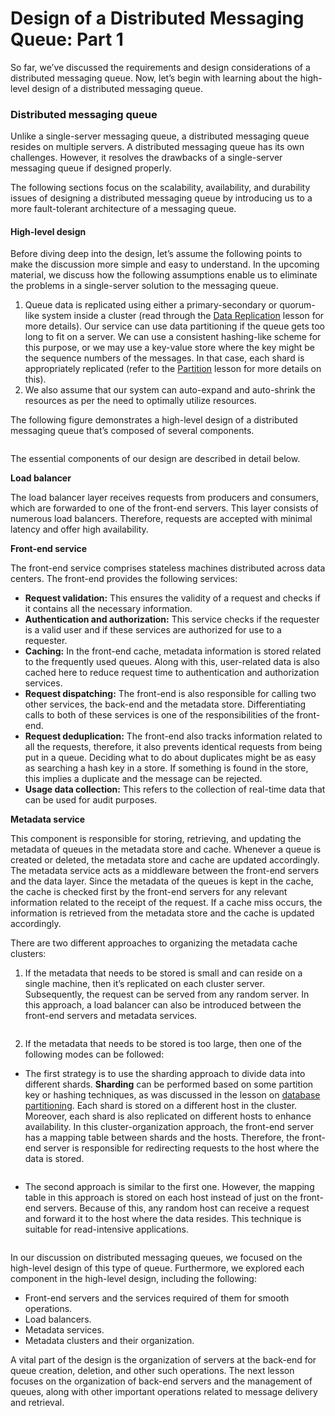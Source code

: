 # Design of a Distributed Messaging Queue: Part 1

So far, we’ve discussed the requirements and design considerations of a distributed messaging queue. Now, let’s begin with learning about the high-level design of a distributed messaging queue.

### Distributed messaging queue <a href="#distributed-messaging-queue-0" id="distributed-messaging-queue-0"></a>

Unlike a single-server messaging queue, a distributed messaging queue resides on multiple servers. A distributed messaging queue has its own challenges. However, it resolves the drawbacks of a single-server messaging queue if designed properly.

The following sections focus on the scalability, availability, and durability issues of designing a distributed messaging queue by introducing us to a more fault-tolerant architecture of a messaging queue.

#### High-level design <a href="#high-level-design-1" id="high-level-design-1"></a>

Before diving deep into the design, let’s assume the following points to make the discussion more simple and easy to understand. In the upcoming material, we discuss how the following assumptions enable us to eliminate the problems in a single-server solution to the messaging queue.

1. Queue data is replicated using either a primary-secondary or quorum-like system inside a cluster (read through the [Data Replication](../databases/data-replication/) lesson for more details). Our service can use data partitioning if the queue gets too long to fit on a server. We can use a consistent hashing-like scheme for this purpose, or we may use a key-value store where the key might be the sequence numbers of the messages. In that case, each shard is appropriately replicated (refer to the [Partition](../databases/data-partitioning.md) lesson for more details on this).
2. We also assume that our system can auto-expand and auto-shrink the resources as per the need to optimally utilize resources.

The following figure demonstrates a high-level design of a distributed messaging queue that’s composed of several components.

<figure><img src="https://kuweiguge.github.io/Grokking-Modern-System-Design-Interview-Gitbook/.gitbook/assets/Screenshot 2023-09-03 at 12.52.41 AM.png" alt=""><figcaption></figcaption></figure>

The essential components of our design are described in detail below.

**Load balancer**

The load balancer layer receives requests from producers and consumers, which are forwarded to one of the front-end servers. This layer consists of numerous load balancers. Therefore, requests are accepted with minimal latency and offer high availability.

**Front-end service**

The front-end service comprises stateless machines distributed across data centers. The front-end provides the following services:

* **Request validation:** This ensures the validity of a request and checks if it contains all the necessary information.
* **Authentication and authorization:** This service checks if the requester is a valid user and if these services are authorized for use to a requester.
* **Caching:** In the front-end cache, metadata information is stored related to the frequently used queues. Along with this, user-related data is also cached here to reduce request time to authentication and authorization services.
* **Request dispatching:** The front-end is also responsible for calling two other services, the back-end and the metadata store. Differentiating calls to both of these services is one of the responsibilities of the front-end.
* **Request deduplication:** The front-end also tracks information related to all the requests, therefore, it also prevents identical requests from being put in a queue. Deciding what to do about duplicates might be as easy as searching a hash key in a store. If something is found in the store, this implies a duplicate and the message can be rejected.
* **Usage data collection:** This refers to the collection of real-time data that can be used for audit purposes.

**Metadata service**

This component is responsible for storing, retrieving, and updating the metadata of queues in the metadata store and cache. Whenever a queue is created or deleted, the metadata store and cache are updated accordingly. The metadata service acts as a middleware between the front-end servers and the data layer. Since the metadata of the queues is kept in the cache, the cache is checked first by the front-end servers for any relevant information related to the receipt of the request. If a cache miss occurs, the information is retrieved from the metadata store and the cache is updated accordingly.

There are two different approaches to organizing the metadata cache clusters:

1. If the metadata that needs to be stored is small and can reside on a single machine, then it’s replicated on each cluster server. Subsequently, the request can be served from any random server. In this approach, a load balancer can also be introduced between the front-end servers and metadata services.

<figure><img src="https://kuweiguge.github.io/Grokking-Modern-System-Design-Interview-Gitbook/.gitbook/assets/Screenshot 2023-09-03 at 12.53.12 AM.png" alt=""><figcaption></figcaption></figure>

2. If the metadata that needs to be stored is too large, then one of the following modes can be followed:

* The first strategy is to use the sharding approach to divide data into different shards. **Sharding** can be performed based on some partition key or hashing techniques, as was discussed in the lesson on [database partitioning](../databases/data-partitioning.md). Each shard is stored on a different host in the cluster. Moreover, each shard is also replicated on different hosts to enhance availability. In this cluster-organization approach, the front-end server has a mapping table between shards and the hosts. Therefore, the front-end server is responsible for redirecting requests to the host where the data is stored.

<figure><img src="https://kuweiguge.github.io/Grokking-Modern-System-Design-Interview-Gitbook/.gitbook/assets/Screenshot 2023-09-03 at 12.53.50 AM.png" alt=""><figcaption></figcaption></figure>

* The second approach is similar to the first one. However, the mapping table in this approach is stored on each host instead of just on the front-end servers. Because of this, any random host can receive a request and forward it to the host where the data resides. This technique is suitable for read-intensive applications.

<figure><img src="https://kuweiguge.github.io/Grokking-Modern-System-Design-Interview-Gitbook/.gitbook/assets/Screenshot 2023-09-03 at 12.54.26 AM.png" alt=""><figcaption></figcaption></figure>

In our discussion on distributed messaging queues, we focused on the high-level design of this type of queue. Furthermore, we explored each component in the high-level design, including the following:

* Front-end servers and the services required of them for smooth operations.
* Load balancers.
* Metadata services.
* Metadata clusters and their organization.

A vital part of the design is the organization of servers at the back-end for queue creation, deletion, and other such operations. The next lesson focuses on the organization of back-end servers and the management of queues, along with other important operations related to message delivery and retrieval.

